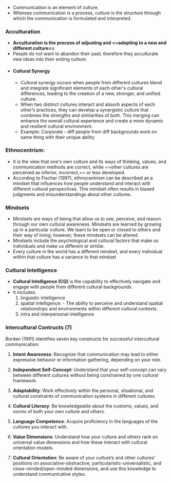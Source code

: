 - Communication is an element of culture.
- Whereas communication is a process, culture is the structure through which the communication is formulated and interpreted.
### Acculturation
- **Acculturation is the process of  adjusting and ==adopting to a new and different culture==**
- People do not want to abandon their past; therefore they acculturate new ideas into their exiting culture.
- #### Cultural Synergy
	- Cultural synergy occurs when people from different cultures blend and integrate significant elements of each other's cultural differences, leading to the creation of a new, stronger, and unified culture.
	- When two distinct cultures interact and absorb aspects of each other’s practices, they can develop a synergistic culture that combines the strengths and similarities of both. This merging can enhance the overall cultural experience and create a more dynamic and resilient cultural environment.
	- Example: Corporate - diff people from diff backgrounds work on same thing with their unique ability

### Ethnocentrism: 
- It is the view that one's own culture and its ways of thinking, values, and communication methods are correct, while ==other cultures are perceived as inferior, incorrect,== or less developed.
- According to Fischer (1997), ethnocentrism can be described as a mindset that influences how people understand and interact with different cultural perspectives. This mindset often results in biased judgments and misunderstandings about other cultures.

### Mindsets
- Mindsets are ways of being that allow us to see, perceive, and reason through our own cultural awareness. Mindsets are learned by growing up in a particular culture. We learn to be open or closed to others and their way of living; however, these mindsets can be altered.
- Mindsets include the psychological and cultural factors that make us individuals and make us different or similar.
- Every culture in the world has a different mindset, and every individual within that culture has a variance to that mindset

### Cultural Intelligence
- **Cultural Intelligence (CQ)** is the capability to effectively navigate and engage with people from different cultural backgrounds.
- It includes:
	1. linguistic intelligence
	2. spatial intelligence: - The ability to perceive and understand spatial relationships and environments within different cultural contexts.
	3. intra and interpersonal intelligence


### Intercultural Contructs (7)
Borden (1991) identifies seven key constructs for successful intercultural communication:

1. **Intent Awareness**: Recognize that communication may lead to either expressive behavior or information gathering, depending on your role.
   
2. **Independent Self-Concept**: Understand that your self-concept can vary between different cultures without being constrained by one cultural framework.

3. **Adaptability**: Work effectively within the personal, situational, and cultural constraints of communication systems in different cultures.

4. **Cultural Literacy**: Be knowledgeable about the customs, values, and norms of both your own culture and others.

5. **Language Competence**: Acquire proficiency in the languages of the cultures you interact with.

6. **Value Dimensions**: Understand how your culture and others rank on universal value dimensions and how these interact with cultural orientation models.

7. **Cultural Orientation**: Be aware of your culture’s and other cultures’ positions on associative-obstractive, particularistic-universalistic, and close-minded/open-minded dimensions, and use this knowledge to understand communicative styles.
